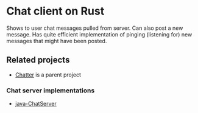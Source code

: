 # Chat client on Rust
Shows to user chat messages pulled from server. Can also post a new message. Has quite efficient implementation of pinging (listening for) new messages that might have been posted.

## Related projects
* [Chatter](https://github.com/Siiir/Chatter) is a parent project
### Chat server implementations
* [java-ChatServer](https://github.com/Siiir/java-ChatServer)
